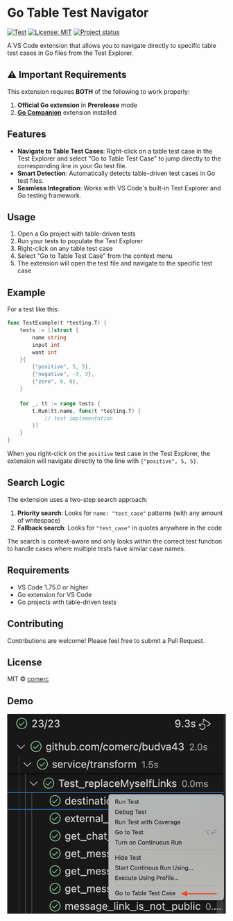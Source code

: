# Go Table Test Navigator

[![Test](https://github.com/comerc/go-table-test-navigator/actions/workflows/test.yml/badge.svg)](https://github.com/comerc/go-table-test-navigator/actions/workflows/test.yml)
[![License: MIT](https://img.shields.io/badge/License-MIT-yellow.svg)](https://opensource.org/licenses/MIT)
[![Project status](https://img.shields.io/github/release/comerc/go-table-test-navigator.svg)](https://github.com/comerc/go-table-test-navigator/releases/latest)

A VS Code extension that allows you to navigate directly to specific table test cases in Go files from the Test Explorer.

## ⚠️ Important Requirements

This extension requires **BOTH** of the following to work properly:

1. **Official Go extension** in **Prerelease** mode
2. **[Go Companion](https://github.com/firelizzard18/exp-vscode-go)** extension installed

## Features

- **Navigate to Table Test Cases**: Right-click on a table test case in the Test Explorer and select "Go to Table Test Case" to jump directly to the corresponding line in your Go test file.
- **Smart Detection**: Automatically detects table-driven test cases in Go test files.
- **Seamless Integration**: Works with VS Code's built-in Test Explorer and Go testing framework.

## Usage

1. Open a Go project with table-driven tests
2. Run your tests to populate the Test Explorer
3. Right-click on any table test case
4. Select "Go to Table Test Case" from the context menu
5. The extension will open the test file and navigate to the specific test case

## Example

For a test like this:

```go
func TestExample(t *testing.T) {
    tests := []struct {
        name string
        input int
        want int
    }{
        {"positive", 5, 5},
        {"negative", -3, 3},
        {"zero", 0, 0},
    }
    
    for _, tt := range tests {
        t.Run(tt.name, func(t *testing.T) {
            // test implementation
        })
    }
}
```

When you right-click on the `positive` test case in the Test Explorer, the extension will navigate directly to the line with `{"positive", 5, 5}`.

## Search Logic

The extension uses a two-step search approach:

1. **Priority search**: Looks for `name: "test_case"` patterns (with any amount of whitespace)
2. **Fallback search**: Looks for `"test_case"` in quotes anywhere in the code

The search is context-aware and only looks within the correct test function to handle cases where multiple tests have similar case names.

## Requirements

- VS Code 1.75.0 or higher
- Go extension for VS Code
- Go projects with table-driven tests

## Contributing

Contributions are welcome! Please feel free to submit a Pull Request.

## License

MIT © [comerc](https://github.com/comerc)

## Demo

![](./media/demo.png)